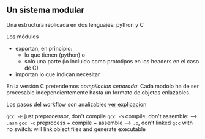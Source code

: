 ## Un sistema modular

Una estructura replicada en dos lenguajes: python y C

Los módulos 

- exportan, en principio:
  - lo que tienen (python) o
  - solo una parte (lo incluido como prototipos en los headers en el caso de C)
- importan lo que indican necesitar

En la versión C pretendemos *compilacion separada*: 
Cada modolo ha de ser procesable independientemente hasta un formato de objetos enlazables.

Los pasos del workflow son analizables
[ver explicacion](https://stackoverflow.com/questions/8527743/running-gccs-steps-manually-compiling-assembling-linking)

`gcc -E`  just preprocessor, don't compile
`gcc -S`  compile, don't assemble: --> `.asm` 
`gcc -c`  preprocess + compile + assemble --> `.o`, don't linked
`gcc` with no switch: will link object files and generate executable

